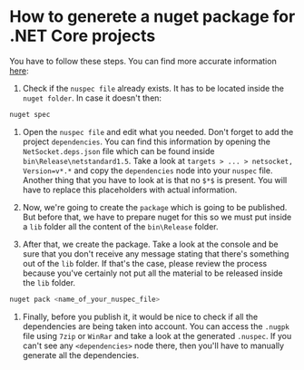 # How to generete a nuget package for .NET Core projects

You have to follow these steps. You can find more accurate information [here](https://docs.microsoft.com/es-es/nuget/quickstart/create-and-publish-a-package):

1. Check if the `nuspec file` already exists. It has to be located inside the `nuget folder`. In case it doesn't then:

``` sh
nuget spec
```

1. Open the `nuspec file` and edit what you needed. Don't forget to add the project `dependencies`. You can find this information by opening the `NetSocket.deps.json` file which can be found inside `bin\Release\netstandard1.5`. Take a look at `targets > ... > netsocket, Version=v*.*` and copy the `dependencies` node into your `nuspec` file. Another thing that you have to look at is that no `$*$` is present. You will have to replace this placeholders with actual information.
1. Now, we're going to create the `package` which is going to be published. But before that, we have to prepare nuget for this so we must put inside a `lib` folder all the content of the `bin\Release` folder.

1. After that, we create the package. Take a look at the console and be sure that you don't receive any message stating that there's something out of the `lib` folder. If that's the case, please review the process because you've certainly not put all the material to be released inside the `lib` folder.

``` sh
nuget pack <name_of_your_nuspec_file> 
```

1. Finally, before you publish it, it would be nice to check if all the dependencies are being taken into account. You can access the `.nugpk` file using `7zip` or `WinRar` and take a look at the generated `.nuspec`. If you can't see any `<dependencies>` node there, then you'll have to manually generate all the dependencies.